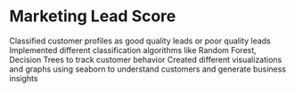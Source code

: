 # Marketing Lead Score
Classified customer profiles as good quality leads or poor quality leads
Implemented different classification algorithms like Random Forest, Decision Trees to track customer behavior
Created different visualizations and graphs using seaborn to understand customers and generate business insights
